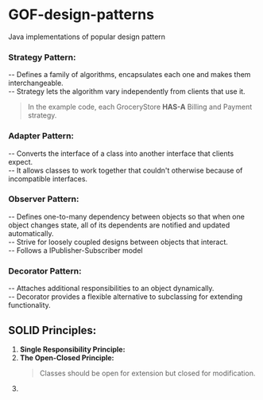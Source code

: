 # GOF-design-patterns
Java implementations of popular design pattern

### Strategy Pattern:
-- Defines a family of algorithms, encapsulates each one and makes them interchangeable.  
-- Strategy lets the algorithm vary independently from clients that use it.  
> In the example code, each GroceryStore **HAS-A** Billing and Payment strategy.

### Adapter Pattern:
-- Converts the interface of a class into another interface that clients expect.  
-- It allows classes to work together that couldn't otherwise because of incompatible interfaces.

### Observer Pattern:
-- Defines one-to-many dependency between objects so that when one object changes state, all of its dependents are notified and updated automatically.  
-- Strive for loosely coupled designs between objects that interact.  
-- Follows a IPublisher-Subscriber model  

### Decorator Pattern:
-- Attaches additional responsibilities to an object dynamically.  
-- Decorator provides a flexible alternative to subclassing for extending functionality.  

## SOLID Principles:

1. **Single Responsibility Principle:**
2. **The Open-Closed Principle:**  
   > Classes should be open for extension but closed for modification.  
3.     
    